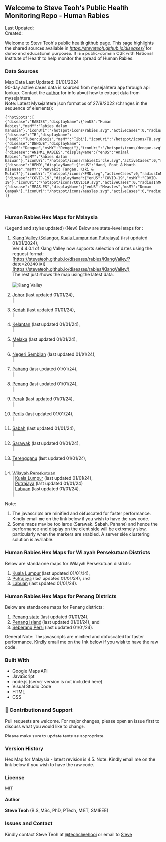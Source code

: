 ﻿## Welcome to Steve Teoh's Public Health Monitoring Repo - Human Rabies

Last Updated: 
<br/>Created:  

Welcome to Steve Teoh's public health github page. This page highlights the shared sources available in _https://steveteoh.github.io/diseases/_ for demo and educational purposes. It is a public-domain CSR with National Institute of Health to help monitor the spread of Human Rabies.

### Data Sources
Map Data Last Updated: 01/01/2024<br>
90-day active cases data is sourced from mysejahtera app through api lookup. Contact the [author](mailto:chteoh@ieee.org?subject=Mysejahtera "Mysejahtera") for info about how to extract data from mysejahtera.<br>
Note: 
Latest Mysejahtera json format as of 27/9/2022 (changes in the sequence of elements):
```
{"hotSpots":[
{"disease":"RABIES","displayName":{"enUS":"Human Rabies","msMY":"Rabies dalam manusia"},"iconUri":"/hotspot/icons/rabies.svg","activeCases":0,"radiusInMeters":1000.0,"durationInDays":90},
{"disease":"TB","displayName":{"enUS":"Tuberculosis","msMY":"Tibi"},"iconUri":"/hotspot/icons/TB.svg","activeCases":0,"radiusInMeters":1000.0,"durationInDays":60},
{"disease":"DENGUE","displayName":{"enUS":"Dengue","msMY":"Denggi"},"iconUri":"/hotspot/icons/dengue.svg","activeCases":0,"radiusInMeters":200.0,"durationInDays":14},
{"disease":"ANIMAL_RABIES","displayName":{"enUS":"Animal Rabies","msMY":"Rabies dalam haiwan"},"iconUri":"/hotspot/icons/rabiesCircle.svg","activeCases":0,"radiusInMeters":5000.0,"durationInDays":180},
{"disease":"HFMD","displayName":{"enUS":"Hand, Foot & Mouth Disease","msMY":"Penyakit Tangan, Kaki & Mulut?"},"iconUri":"/hotspot/icons/HFMD.svg","activeCases":0,"radiusInMeters":5000.0,"durationInDays":7},
{"disease":"COVID-19","displayName":{"enUS":"COVID-19","msMY":"COVID-19"},"iconUri":"/hotspot/icons/COVID19.svg","activeCases":0,"radiusInMeters":1000.0,"durationInDays":14},
{"disease":"MEASLES","displayName":{"enUS":"Measles","msMY":"Demam Campak"},"iconUri":"/hotspot/icons/measles.svg","activeCases":0,"radiusInMeters":1000.0,"durationInDays":25}
]}
```
<br>

### Human Rabies Hex Maps for Malaysia
(Legend and styles updated)  (New)
Below are state-level maps for : <br>
1. [Klang Valley (Selangor, Kuala Lumpur dan Putrajaya)](https://steveteoh.github.io/diseases/rabies/KlangValley/) (last updated 01/01/2024), <br>
   Ver 4.4.0.1 of Klang Valley now supports selection of dates using the request format: <br>
   [https://steveteoh.github.io/diseases/rabies/KlangValley/?date=20240101](https://steveteoh.github.io/diseases/rabies/KlangValley/) <br>
   The rest just shows the map using the latest data. <br><br>   ![Klang Valley](https://steveteoh.github.io/img/rb-klangvalley.jpg)

2. [Johor](http://steveteoh.github.io/diseases/rabies/Johor/?date=20230611) (last updated 01/01/24), <br>        |
3. [Kedah](https://steveteoh.github.io/diseases/rabies/Kedah/?date=20230611) (last updated 01/01/24), <br>  |
4. [Kelantan](https://steveteoh.github.io/diseases/rabies/Kelantan/?date=20230611) (last updated 01/01/24), <br>  |
5. [Melaka](http://steveteoh.github.io/diseases/rabies/Melaka/?date=20230611) (last updated 01/01/24), <br>  |
6. [Negeri Sembilan](http://steveteoh.github.io/diseases/rabies/NegeriSembilan/?date=20230611) (last updated 01/01/24), <br>  |
7. [Pahang](https://steveteoh.github.io/diseases/rabies/Pahang/?date=20230611) (last updated 01/01/24), <br>  |
8. [Penang](http://steveteoh.github.io/diseases/rabies/Penang/?date=20230611) (last updated 01/01/24), <br>  |
9. [Perak](https://steveteoh.github.io/diseases/rabies/Perak/?date=20230611) (last updated 01/01/24), <br>  |
10. [Perlis](https://steveteoh.github.io/diseases/rabies/Perlis/?date=20230611) (last updated 01/01/24), <br>  |
11. [Sabah](http://steveteoh.github.io/diseases/rabies/Sabah/?date=20230611) (last updated 01/01/24), <br>  |
12. [Sarawak](http://steveteoh.github.io/diseases/rabies/Sarawak/?date=20230611) (last updated 01/01/24), <br>  |
13. [Terengganu](https://steveteoh.github.io/diseases/rabies/Terengganu/?date=20230611) (last updated 01/01/24), <br>  |
14. [Wilayah Persekutuan](http://steveteoh.github.io/diseases/rabies/Wilayah/) <br>  |
    [Kuala Lumpur](http://steveteoh.github.io/diseases/rabies/KualaLumpur/) (last updated 01/01/24), <br>  |
    [Putrajaya](http://steveteoh.github.io/diseases/rabies/Putrajaya/) (last updated 01/01/24), <br>  |
    [Labuan](http://steveteoh.github.io/diseases/rabies/Labuan/) (last updated 01/01/24).<br>  | 
 
Note: 
1. The javascripts are minified and obfuscated for faster performance. Kindly email me on the link below if you wish to have the raw code. 
2. Some maps may be too large (Sarawak, Sabah, Pahang) and hence the performance and display on the client side will be extremely slow, particularly when the markers are enabled. 
   A server side clustering solution is available.


### Human Rabies Hex Maps for Wilayah Persekutuan Districts
Below are standalone maps for Wilayah Persekutuan districts: <br>
1. [Kuala Lumpur](http://steveteoh.github.io/diseases/rabies/KualaLumpur) (last updated 01/01/24),<br>
2. [Putrajaya](http://steveteoh.github.io/diseases/rabies/Putrajaya) (last updated 01/01/24), and<br>
3. [Labuan](http://steveteoh.github.io/diseases/rabies/Labuan) (last updated 01/01/24).<br>

### Human Rabies Hex Maps for Penang Districts
Below are standalone maps for Penang districts: <br>
1. [Penang state](http://steveteoh.github.io/diseases/rabies/Penang/index.html) (last updated 01/01/24),  <br>
2. [Penang island](http://steveteoh.github.io/diseases/rabies/Penang/island.html) (last updated 01/01/24), and  <br>
3. [Seberang Perai](http://steveteoh.github.io/diseases/rabies/Penang/perai.html) (last updated 01/01/24). <br>

General Note: The javascripts are minified and obfuscated for faster performance. Kindly email me on the link below if you wish to have the raw code. 


### Built With

- Google Maps API
- JavaScript
- node.js (server version is not included here)
- Visual Studio Code
- HTML
- CSS

### 🤝 Contribution and Support
Pull requests are welcome. For major changes, please open an issue first to discuss what you would like to change.

Please make sure to update tests as appropriate.

### Version History
Hex Map for Malaysia - latest revision is 4.5.
Note: Kindly email me on the link below if you wish to have the raw code. 

### License
[MIT](https://steveteoh.github.io/diseases/rabies/LICENSE)

#### Author
**Steve Teoh** (B.S, MSc, PhD, PTech, MIET, SMIEEE)

### Issues and Contact
Kindly contact Steve Teoh at [@teohcheehooi](https://twitter.com/teohcheehooi) or email to [Steve](mailto:chteoh@ieee.org?subject=Map "Map")

